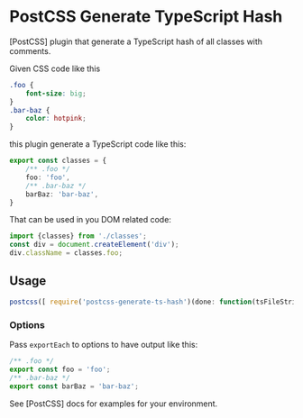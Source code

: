 # PostCSS Generate TypeScript Hash

[PostCSS] plugin that generate a TypeScript hash of all classes with comments.


Given CSS code like this
```css
.foo {
    font-size: big;
}
.bar-baz {
    color: hotpink;
}
```

this plugin generate a TypeScript code like this:

```ts
export const classes = {
    /** .foo */
    foo: 'foo',
    /** .bar-baz */
    barBaz: 'bar-baz',
}
```

That can be used in you DOM related code:

```ts
import {classes} from './classes';
const div = document.createElement('div');
div.className = classes.foo;
```

## Usage

```js
postcss([ require('postcss-generate-ts-hash')(done: function(tsFileString) { /* save it to a file... */ }) ])
```


### Options
Pass `exportEach` to options to have output like this:

```ts
/** .foo */
export const foo = 'foo';
/** .bar-baz */
export const barBaz = 'bar-baz';
```
See [PostCSS] docs for examples for your environment.
